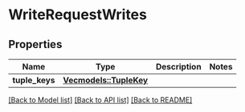 # WriteRequestWrites

## Properties

Name | Type | Description | Notes
------------ | ------------- | ------------- | -------------
**tuple_keys** | [**Vec<models::TupleKey>**](TupleKey.md) |  | 

[[Back to Model list]](../README.md#documentation-for-models) [[Back to API list]](../README.md#documentation-for-api-endpoints) [[Back to README]](../README.md)


